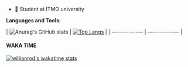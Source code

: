 - 💼 Student at ITMO university

**Languages and Tools:**

| ![Anurag's GitHub stats](https://github-readme-stats.vercel.app/api?username=AlexBossov&show_icons=true&theme=tokyonight) | [![Top Langs](https://github-readme-stats.vercel.app/api/top-langs/?username=AlexBossov&layout=compact&theme=tokyonight)](https://github.com/anuraghazra/github-readme-stats) |
| —---------— | —---------— |

#### WAKA TIME

[![willianrod's wakatime stats](https://github-readme-stats.vercel.app/api/wakatime?username=AlexBossov&theme=tokyonight)](https://github.com/anuraghazra/github-readme-stats)
